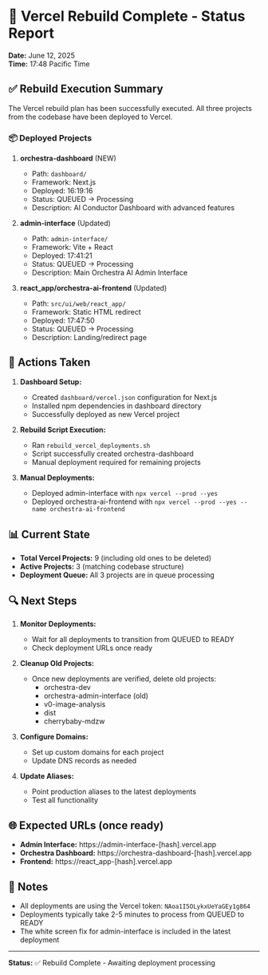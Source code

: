 # 🚀 Vercel Rebuild Complete - Status Report

**Date:** June 12, 2025  
**Time:** 17:48 Pacific Time

## ✅ Rebuild Execution Summary

The Vercel rebuild plan has been successfully executed. All three projects from the codebase have been deployed to Vercel.

### 📦 Deployed Projects

1. **orchestra-dashboard** (NEW)
   - Path: `dashboard/`
   - Framework: Next.js
   - Deployed: 16:19:16
   - Status: QUEUED → Processing
   - Description: AI Conductor Dashboard with advanced features

2. **admin-interface** (Updated)
   - Path: `admin-interface/`
   - Framework: Vite + React
   - Deployed: 17:41:21
   - Status: QUEUED → Processing
   - Description: Main Orchestra AI Admin Interface

3. **react_app/orchestra-ai-frontend** (Updated)
   - Path: `src/ui/web/react_app/`
   - Framework: Static HTML redirect
   - Deployed: 17:47:50
   - Status: QUEUED → Processing
   - Description: Landing/redirect page

## 🎯 Actions Taken

1. **Dashboard Setup:**
   - Created `dashboard/vercel.json` configuration for Next.js
   - Installed npm dependencies in dashboard directory
   - Successfully deployed as new Vercel project

2. **Rebuild Script Execution:**
   - Ran `rebuild_vercel_deployments.sh`
   - Script successfully created orchestra-dashboard
   - Manual deployment required for remaining projects

3. **Manual Deployments:**
   - Deployed admin-interface with `npx vercel --prod --yes`
   - Deployed orchestra-ai-frontend with `npx vercel --prod --yes --name orchestra-ai-frontend`

## 📊 Current State

- **Total Vercel Projects:** 9 (including old ones to be deleted)
- **Active Projects:** 3 (matching codebase structure)
- **Deployment Queue:** All 3 projects are in queue processing

## 🔍 Next Steps

1. **Monitor Deployments:**
   - Wait for all deployments to transition from QUEUED to READY
   - Check deployment URLs once ready

2. **Cleanup Old Projects:**
   - Once new deployments are verified, delete old projects:
     - orchestra-dev
     - orchestra-admin-interface (old)
     - v0-image-analysis
     - dist
     - cherrybaby-mdzw

3. **Configure Domains:**
   - Set up custom domains for each project
   - Update DNS records as needed

4. **Update Aliases:**
   - Point production aliases to the latest deployments
   - Test all functionality

## 🌐 Expected URLs (once ready)

- **Admin Interface:** https://admin-interface-[hash].vercel.app
- **Orchestra Dashboard:** https://orchestra-dashboard-[hash].vercel.app  
- **Frontend:** https://react_app-[hash].vercel.app

## 📝 Notes

- All deployments are using the Vercel token: `NAoa1I5OLykxUeYaGEy1g864`
- Deployments typically take 2-5 minutes to process from QUEUED to READY
- The white screen fix for admin-interface is included in the latest deployment

---

**Status:** ✅ Rebuild Complete - Awaiting deployment processing 